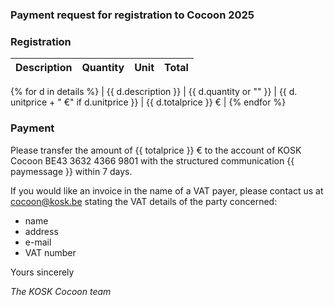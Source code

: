 ### Payment request for registration to Cocoon 2025

### Registration

| Description | Quantity | Unit | Total |
| :---------- | :------: | ---: | ----: |

{% for d in details %}
| {{ d.description }} | {{ d.quantity or "" }} | {{ d. unitprice + " €" if d.unitprice }} | {{ d.totalprice }} € |
{% endfor %}

### Payment

Please transfer the amount of {{ totalprice }} € to the account of KOSK Cocoon
BE43 3632 4366 9801 with the structured communication {{ paymessage }} within 7 days.

If you would like an invoice in the name of a VAT payer, please contact us at cocoon@kosk.be
stating the VAT details of the party concerned:

- name
- address
- e-mail
- VAT number

Yours sincerely

_The KOSK Cocoon team_

